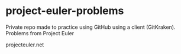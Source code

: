 # project-euler-problems

Private repo made to practice using GitHub using a client (GitKraken). Problems from Project Euler

projecteuler.net
